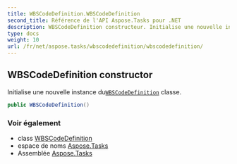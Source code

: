 ```yaml
---
title: WBSCodeDefinition.WBSCodeDefinition
second_title: Référence de l'API Aspose.Tasks pour .NET
description: WBSCodeDefinition constructeur. Initialise une nouvelle instance duWBSCodeDefinition classe.
type: docs
weight: 10
url: /fr/net/aspose.tasks/wbscodedefinition/wbscodedefinition/
---
```

## WBSCodeDefinition constructor

Initialise une nouvelle instance du[`WBSCodeDefinition`](../) classe.

```csharp
public WBSCodeDefinition()
```

### Voir également

* class [WBSCodeDefinition](../)
* espace de noms [Aspose.Tasks](../../wbscodedefinition/)
* Assemblée [Aspose.Tasks](../../../)


